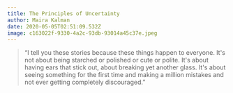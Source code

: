 ```yaml
---
title: The Principles of Uncertainty
author: Maira Kalman
date: 2020-05-05T02:51:09.532Z
image: c163022f-9330-4a2c-93db-93014a45c37e.jpeg
---
```

> “I tell you these stories because these things happen to everyone. It's not about being starched or polished or cute or polite. It's about having ears that stick out, about breaking yet another glass. It's about seeing something for the first time and making a million mistakes and not ever getting completely discouraged.”
